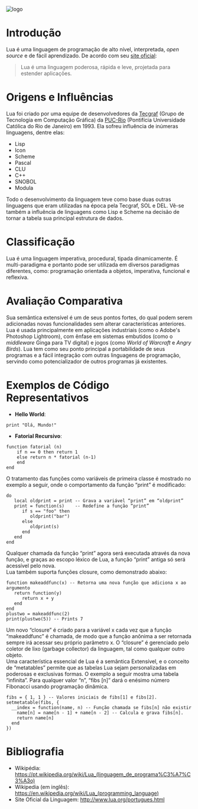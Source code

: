 ![logo](http://www.lua.org/images/lua-logo.gif)

# Introdução
Lua é uma linguagem de programação de alto nível, interpretada, *open source* e de fácil aprendizado. De acordo com seu [site oficial][SiteOf]:
>Lua é uma linguagem poderosa, rápida e leve, projetada para estender aplicações.
# Origens e Influências
Lua foi criado por uma equipe de desenvolvedores da [Tecgraf](http://www.tecgraf.puc-rio.br/pt/index.html) (Grupo de Tecnologia em Computação Gráfica) da [PUC-Rio](http://www.puc-rio.br/index.html) (Pontifícia Universidade Católica do Rio de Janeiro) em 1993. Ela sofreu influência de inúmeras linguagens, dentre elas: 
* Lisp
* Icon
* Scheme
* Pascal
* CLU
* C++
* SNOBOL
* Modula

Todo o desenvolvimento da linguagem teve como base duas outras linguagens que eram utilizadas na época pela Tecgraf, SOL e DEL. Vê-se também a influência de linguagens como Lisp e Scheme na decisão de tornar a tabela sua principal estrutura de dados.
# Classificação
Lua é uma linguagem imperativa, procedural, tipada dinamicamente. É multi-paradigma e portanto pode ser utilizada em diversos paradigmas diferentes, como: programação orientada a objetos, imperativa, funcional e reflexiva.  
# Avaliação Comparativa
Sua semântica extensível é um de seus pontos fortes, do qual podem serem adicionadas novas funcionalidades sem alterar características anteriores. Lua é usada principalmente em aplicações industriais (como o Adobe's Photoshop Lightroom), com ênfase em sistemas embutidos (como o *middleware* Ginga para TV digital) e jogos (como *World of Warcraft* e *Angry Birds*). Lua tem como seu ponto principal a portabilidade de seus programas e a fácil integração com outras linguagens de programação, servindo como potencializador de outros programas já existentes.
# Exemplos de Código Representativos
* **Hello World**:  
```
print "Olá, Mundo!"
```
* **Fatorial Recursivo**:
```
function fatorial (n)
    if n == 0 then return 1
    else return n * fatorial (n-1)
    end
end
```
O tratamento das funções como variáveis de primeira classe é mostrado no exemplo a seguir, onde o comportamento da função “print” é modificado:
```
do
   local oldprint = print -- Grava a variável “print” em “oldprint”
   print = function(s)    -- Redefine a função “print”
      if s == "foo" then
         oldprint("bar")
      else
         oldprint(s)
      end
   end
end
```
Qualquer chamada da função “print” agora será executada através da nova função, e graças ao escopo léxico de Lua, a função “print” antiga só será acessível pelo nova.  
Lua também suporta funções closure, como demonstrado abaixo:
```
function makeaddfunc(x) -- Retorna uma nova função que adiciona x ao argumento
   return function(y)
      return x + y
   end
end
plustwo = makeaddfunc(2)
print(plustwo(5)) -- Prints 7
```
Um novo “closure” é criado para a variável x cada vez que a função “makeaddfunc” é chamada, de modo que a função anônima a ser retornada sempre irá acessar seu próprio parâmetro x. O “closure” é gerenciado pelo coletor de lixo (garbage collector) da linguagem, tal como qualquer outro objeto.   
Uma característica essencial de Lua é a semântica Extensível, e o conceito de “metatables” permite que as tabelas Lua sejam personalizadas em poderosas e exclusivas formas. O exemplo a seguir mostra uma tabela “infinita”. Para qualquer valor “n”, “fibs [n]” dará o enésimo número Fibonacci usando programação dinâmica.
```
fibs = { 1, 1 } -- Valores iniciais de fibs[1] e fibs[2].
setmetatable(fibs, {
  __index = function(name, n) -- Função chamada se fibs[n] não existir
    name[n] = name[n - 1] + name[n - 2] -- Calcula e grava fibs[n].
    return name[n]
  end
})
```
# Bibliografia
* Wikipédia: https://pt.wikipedia.org/wiki/Lua_(linguagem_de_programa%C3%A7%C3%A3o)
* Wikipedia (em inglês): https://en.wikipedia.org/wiki/Lua_(programming_language)
* Site Oficial da Linguagem: http://www.lua.org/portugues.html

[SiteOf]: http://www.lua.org/portugues.html